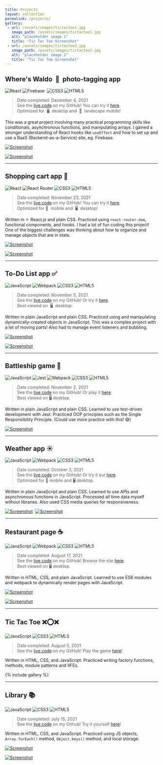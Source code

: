 ```yaml
---
title: Projects
layout: collection
permalink: /projects/
gallery:
 - url: /assets/images/tictactoe1.jpg
   image_path: /assets/images/tictactoe1.jpg
   alt: "placeholder image 1"
   title: "Tic Tac Toe Screenshot"
 - url: /assets/images/tictactoe2.jpg
   image_path: /assets/images/tictactoe2.jpg
   alt: "placeholder image 2"
   title: "Tic Tac Toe Screenshot"
---
```


## Where's Waldo&nbsp; 🔎&nbsp; photo-tagging app

![React](https://img.shields.io/badge/react-%2320232a.svg?style=for-the-badge&logo=react&logoColor=%2361DAFB)&nbsp;![Firebase](https://img.shields.io/badge/firebase-%23039BE5.svg?style=for-the-badge&logo=firebase)&nbsp;
![CSS3](https://img.shields.io/badge/css3-%231572B6.svg?style=for-the-badge&logo=css3&logoColor=white)&nbsp;![HTML5](https://img.shields.io/badge/html5-%23E34F26.svg?style=for-the-badge&logo=html5&logoColor=white)

> Date completed: December 4, 2021  
See the [live code](https://github.com/rusty-reebs/wheres-waldo) on my GitHub! You can try it [here](https://rusty-reebs.github.io/wheres-waldo).  
Optimized for&nbsp; 🖥 &nbsp;desktop and &nbsp;📱 &nbsp;landscape mobile!  

This was a great project involving many practical programming skills like conditionals, asynchronous functions, and manipulating arrays. I gained a stronger understanding of React hooks like `useEffect` and how to set up and use a BaaS (Backend-as-a-Service) site, eg. Firebase.  

[![Screenshot](../assets/images/screenshot-waldo1.jpg)](https://rusty-reebs.github.io/wheres-waldo)  

[![Screenshot](../assets/images/screenshot-waldo2.jpg)](https://rusty-reebs.github.io/wheres-waldo)  

-----

## Shopping cart app 🛒

![React](https://img.shields.io/badge/react-%2320232a.svg?style=for-the-badge&logo=react&logoColor=%2361DAFB)&nbsp;![React Router](https://img.shields.io/badge/React_Router-CA4245?style=for-the-badge&logo=react-router&logoColor=white)&nbsp;![CSS3](https://img.shields.io/badge/css3-%231572B6.svg?style=for-the-badge&logo=css3&logoColor=white)&nbsp;![HTML5](https://img.shields.io/badge/html5-%23E34F26.svg?style=for-the-badge&logo=html5&logoColor=white)

> Date completed: November 23, 2021  
See the [live code](https://github.com/rusty-reebs/shopping-cart/) on my GitHub! You can try it [here](https://rusty-reebs.github.io/shopping-cart/).  
Optimized for&nbsp;📱 &nbsp;mobile and &nbsp;🖥 &nbsp;desktop!  

Written in ⚛️ React.js and plain CSS. Practiced using `react-router-dom`, functional components, and hooks. I had a lot of fun coding this project! One of the biggest challenges was thinking about how to organize and manage objects that are in state.  

[![Screenshot](../assets/images/dune-desktop-store.jpg)](https://rusty-reebs.github.io/shopping-cart/)  

[![Screenshot](../assets/images/dune-desktop-cart.jpg)](https://rusty-reebs.github.io/shopping-cart/)  

-----

## To-Do List app ✅

![JavaScript](https://img.shields.io/badge/javascript-%23323330.svg?style=for-the-badge&logo=javascript&logoColor=%23F7DF1E)&nbsp;![Webpack](https://img.shields.io/badge/webpack-%238DD6F9.svg?style=for-the-badge&logo=webpack&logoColor=black)&nbsp;![CSS3](https://img.shields.io/badge/css3-%231572B6.svg?style=for-the-badge&logo=css3&logoColor=white)&nbsp;![HTML5](https://img.shields.io/badge/html5-%23E34F26.svg?style=for-the-badge&logo=html5&logoColor=white)

> Date completed: November 5, 2021  
See the [live code](https://github.com/rusty-reebs/to-do-list) on my GitHub! Or try it [here](https://rusty-reebs.github.io/to-do-list/).  
Best viewed on&nbsp; 🖥 &nbsp;desktop.  

Written in plain JavaScript and plain CSS. Practiced using and manipulating dynamically-created objects in JavaScript. This was a complex project with a lot of moving parts! Also had to manage event listeners and bubbling.

[![Screenshot](../assets/images/to-do-list-screenshot.jpg)](https://rusty-reebs.github.io/to-do-list/)  

[![Screenshot](../assets/images/to-do-list-screenshot2.jpg)](https://rusty-reebs.github.io/to-do-list/)  

-----

## Battleship game 🚢

![JavaScript](https://img.shields.io/badge/javascript-%23323330.svg?style=for-the-badge&logo=javascript&logoColor=%23F7DF1E)&nbsp;![Jest](https://img.shields.io/badge/-jest-%23C21325?style=for-the-badge&logo=jest&logoColor=white)&nbsp;![Webpack](https://img.shields.io/badge/webpack-%238DD6F9.svg?style=for-the-badge&logo=webpack&logoColor=black)&nbsp;![CSS3](https://img.shields.io/badge/css3-%231572B6.svg?style=for-the-badge&logo=css3&logoColor=white)&nbsp;![HTML5](https://img.shields.io/badge/html5-%23E34F26.svg?style=for-the-badge&logo=html5&logoColor=white)

> Date completed: November 2, 2021  
See the [live code](https://github.com/rusty-reebs/tdd-battleship) on my GitHub! Or play it [here](https://rusty-reebs.github.io/tdd-battleship/).  
Best viewed on 🖥 desktop.  

Written in plain JavaScript and plain CSS. Learned to use test-driven development with Jest. Practiced OOP principles such as the Single Responsibility Principle. (Could use more practice with this! 😅)  

[![Screenshot](../assets/images/battleship-screenshot.jpg)](https://rusty-reebs.github.io/tdd-battleship/)  

-----

## Weather app ☀️

![JavaScript](https://img.shields.io/badge/javascript-%23323330.svg?style=for-the-badge&logo=javascript&logoColor=%23F7DF1E)&nbsp;![Webpack](https://img.shields.io/badge/webpack-%238DD6F9.svg?style=for-the-badge&logo=webpack&logoColor=black)&nbsp;![CSS3](https://img.shields.io/badge/css3-%231572B6.svg?style=for-the-badge&logo=css3&logoColor=white)&nbsp;![HTML5](https://img.shields.io/badge/html5-%23E34F26.svg?style=for-the-badge&logo=html5&logoColor=white)

> Date completed: October 3, 2021  
See the [live code](https://github.com/rusty-reebs/weather-app) on my GitHub! Or try it out [here](https://rusty-reebs.github.io/weather-app/).  
Optimized for 📱 mobile and 🖥 desktop.

Written in plain JavaScript and plain CSS. Learned to use APIs and asynchronous functions in JavaScript. Processed all time data myself without libraries. Also used CSS media queries for responsiveness.  

[![Screenshot](../assets/images/weather-screenshot1.png)](https://rusty-reebs.github.io/weather-app/)&nbsp;&nbsp;[![Screenshot](../assets/images/weather-screenshot2.png)](https://rusty-reebs.github.io/weather-app/)

-----

## Restaurant page ☕️  

![JavaScript](https://img.shields.io/badge/javascript-%23323330.svg?style=for-the-badge&logo=javascript&logoColor=%23F7DF1E)&nbsp;![Webpack](https://img.shields.io/badge/webpack-%238DD6F9.svg?style=for-the-badge&logo=webpack&logoColor=black)&nbsp;![CSS3](https://img.shields.io/badge/css3-%231572B6.svg?style=for-the-badge&logo=css3&logoColor=white)&nbsp;![HTML5](https://img.shields.io/badge/html5-%23E34F26.svg?style=for-the-badge&logo=html5&logoColor=white)

> Date completed: August 17, 2021  
See the [live code](https://github.com/rusty-reebs/restaurant-page) on my GitHub! Browse the site [here](https://rusty-reebs.github.io/restaurant-page/).  
Best viewed on 🖥 desktop.  

Written in HTML, CSS, and plain JavaScript.  Learned to use ES6 modules and webpack to dynamically render pages with JavaScript.  

[![Screenshot](../assets/images/ninas2.jpg)](https://rusty-reebs.github.io/restaurant-page/)

[![Screenshot](../assets/images/ninas1.jpg)](https://rusty-reebs.github.io/restaurant-page/)

----

## Tic Tac Toe ❌⭕️❌

![JavaScript](https://img.shields.io/badge/javascript-%23323330.svg?style=for-the-badge&logo=javascript&logoColor=%23F7DF1E)&nbsp;![CSS3](https://img.shields.io/badge/css3-%231572B6.svg?style=for-the-badge&logo=css3&logoColor=white)&nbsp;![HTML5](https://img.shields.io/badge/html5-%23E34F26.svg?style=for-the-badge&logo=html5&logoColor=white)

> Date completed: August 5, 2021  
See the [live code](https://github.com/rusty-reebs/tic-tac-toe) on my GitHub! Play the game [here](https://rusty-reebs.github.io/tic-tac-toe)!  

Written in HTML, CSS, and JavaScript. Practiced writing factory functions, methods, module patterns and IIFEs.  

{% include gallery  %}

-----

## Library 📚

![JavaScript](https://img.shields.io/badge/javascript-%23323330.svg?style=for-the-badge&logo=javascript&logoColor=%23F7DF1E)&nbsp;![CSS3](https://img.shields.io/badge/css3-%231572B6.svg?style=for-the-badge&logo=css3&logoColor=white)&nbsp;![HTML5](https://img.shields.io/badge/html5-%23E34F26.svg?style=for-the-badge&logo=html5&logoColor=white)

> Date completed: July 15, 2021  
See the [live code](https://github.com/rusty-reebs/library) on my Github! Try it yourself [here](https://rusty-reebs.github.io/library/)!  

Written in HTML, CSS, and JavaScript.  Practiced using JS objects, `Array.forEach()` method, `Object.keys()` method, and local storage.  


[![Screenshot](/assets/images/library-thumbnail.png)](https://rusty-reebs.github.io/library/)

[![Screenshot](/assets/images/librarypopup-thumbnail.png)](https://rusty-reebs.github.io/library/)

